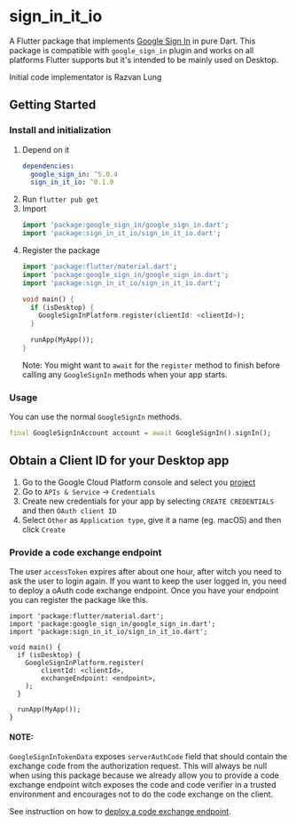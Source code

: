 # sign_in_it_io

A Flutter package that implements [Google Sign In](https://developers.google.com/identity/)
in pure Dart. This package is compatible with `google_sign_in` plugin
and works on all platforms Flutter supports but it's intended to be
mainly used on Desktop.

Initial code implementator is Razvan Lung

## Getting Started

### Install and initialization
1. Depend on it
    ```yaml
    dependencies:
      google_sign_in: ^5.0.4
      sign_in_it_io: ^0.1.0
    ```
1. Run `flutter pub get`
1. Import
    ```dart
    import 'package:google_sign_in/google_sign_in.dart';
    import 'package:sign_in_it_io/sign_in_it_io.dart';
    ```        
1. Register the package
    ```dart 
    import 'package:flutter/material.dart';
    import 'package:google_sign_in/google_sign_in.dart';
    import 'package:sign_in_it_io/sign_in_it_io.dart';
    
    void main() {
      if (isDesktop) {
        GoogleSignInPlatform.register(clientId: <clientId>);
      }
    
      runApp(MyApp());
    }
    ``` 
    Note: You might want to `await` for the `register` method to finish before calling any `GoogleSignIn` methods when your app starts.  

###  Usage
You can use the normal `GoogleSignIn` methods.
```dart 
final GoogleSignInAccount account = await GoogleSignIn().signIn();
```

## Obtain a Client ID for your Desktop app
1. Go to the Google Cloud Platform console and select you [project](https://console.cloud.google.com/projectselector2/home/dashboard) 
1. Go to `APIs & Service` -> `Credentials`
1. Create new credentials for your app by selecting `CREATE CREDENTIALS` and then `OAuth client ID`
1. Select `Other` as `Application type`, give it a name (eg. macOS) and then click `Create`

### Provide a code exchange endpoint
The user `accessToken` expires after about one hour, after witch you need to ask the user to login again. If you want to 
keep the user logged in, you need to deploy a oAuth code exchange endpoint. Once you have your endpoint you can register
the package like this. 

    import 'package:flutter/material.dart';
    import 'package:google_sign_in/google_sign_in.dart';
    import 'package:sign_in_it_io/sign_in_it_io.dart';
    
    void main() {
      if (isDesktop) {
        GoogleSignInPlatform.register(
            clientId: <clientId>, 
            exchangeEndpoint: <endpoint>,
        );
      }
    
      runApp(MyApp());
    }

#### NOTE:
`GoogleSignInTokenData` exposes `serverAuthCode` field that should
contain the exchange code from the authorization request. This will
always be null when using this package because we already allow you to
provide a code exchange endpoint witch exposes the code and code
verifier in a trusted environment and encourages not to do the code
exchange on the client.

See instruction on how to [deploy a code exchange endpoint](https://github.com/fluttercommunity/firebase_dart_sdk/tree/develop/google_sign_in_dart/example/gcp).    
